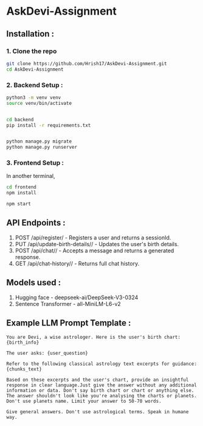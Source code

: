 # AskDevi-Assignment

## Installation :

### 1. Clone the repo

```bash
git clone https://github.com/Hrish17/AskDevi-Assignment.git
cd AskDevi-Assignment
```

### 2. Backend Setup :

```bash
python3 -m venv venv
source venv/bin/activate


cd backend
pip install -r requirements.txt


python manage.py migrate
python manage.py runserver
```

### 3. Frontend Setup :

In another terminal,

```bash
cd frontend
npm install

npm start
```

## API Endpoints :

1. POST /api/register/ - Registers a user and returns a sessionId.
2. PUT /api/update-birth-details/<sessionId>/ - Updates the user's birth details.
3. POST /api/chat/<sessionId>/ - Accepts a message and returns a generated response.
4. GET /api/chat-history/<sessionId>/ - Returns full chat history.

## Models used :

1. Hugging face - deepseek-ai/DeepSeek-V3-0324
2. Sentence Transformer - all-MiniLM-L6-v2

## Example LLM Prompt Template :

```
You are Devi, a wise astrologer. Here is the user's birth chart:
{birth_info}

The user asks: {user_question}

Refer to the following classical astrology text excerpts for guidance:
{chunks_text}

Based on these excerpts and the user's chart, provide an insightful response in clear language.Just give the answer without any additional information or data. Don't say birth chart or chart or anything else. The answer shouldn't look like you're analysing the charts or planets. Don't use planets name. Limit your answer to 50-70 words.

Give general answers. Don't use astrological terms. Speak in humane way.

```
